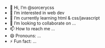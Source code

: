 - 👋 Hi, I’m @sorcerycss
- 👀 I’m interested in web dev
- 🌱 I’m currently learning html & css/javascript
- 💞️ I’m looking to collaborate on ...
- 📫 How to reach me ...
- 😄 Pronouns: ...
- ⚡ Fun fact: ...

<!---
sorcerycss/sorcerycss is a ✨ special ✨ repository because its `README.md` (this file) appears on your GitHub profile.
You can click the Preview link to take a look at your changes.
--->
